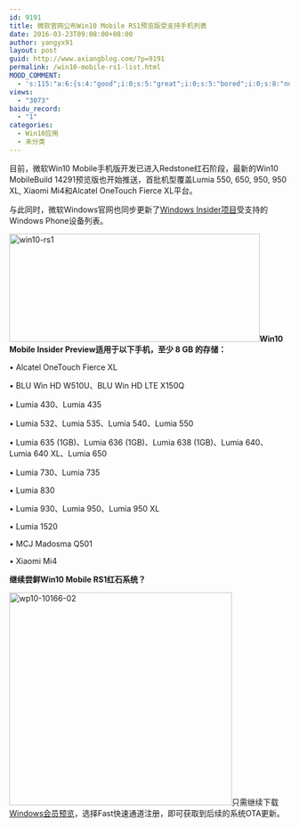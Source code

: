 ```yaml
---
id: 9191
title: 微软官网公布Win10 Mobile RS1预览版受支持手机列表
date: 2016-03-23T09:08:00+08:00
author: yangyx91
layout: post
guid: http://www.axiangblog.com/?p=9191
permalink: /win10-mobile-rs1-list.html
MOOD_COMMENT:
  - 's:115:"a:6:{s:4:"good";i:0;s:5:"great";i:0;s:5:"bored";i:0;s:8:"nonsense";i:0;s:13:"notunderstand";i:0;s:7:"passing";i:0;}";'
views:
  - "3073"
baidu_record:
  - "1"
categories:
  - Win10应用
  - 未分类
---
```

目前，微软Win10 Mobile手机版开发已进入Redstone红石阶段，最新的Win10 MobileBuild 14291预览版也开始推送，首批机型覆盖Lumia 550, 650, 950, 950 XL, Xiaomi Mi4和Alcatel OneTouch Fierce XL平台。

与此同时，微软Windows官网也同步更新了<a href="http://windows.microsoft.com/zh-cn/windows/preview-supported-phones" target="_blank" rel="nofollow" >Windows Insider项目</a>受支持的Windows Phone设备列表。

<a href="http://www.axiangblog.com/win10-build-14279-esd.html/win10-rs1" rel="attachment wp-att-9188" target="_blank"  rel="nofollow" ><img loading="lazy" class="aligncenter size-full wp-image-9188" src="http://www.axiangblog.com/wp-content/uploads/2016/03/win10-rs1.jpg" alt="win10-rs1" width="450" height="194" /></a>**Win10 Mobile Insider Preview适用于以下手机，至少 8 GB 的存储：**

• Alcatel OneTouch Fierce XL

• BLU Win HD W510U、BLU Win HD LTE X150Q

• Lumia 430、Lumia 435

• Lumia 532、Lumia 535、Lumia 540、Lumia 550

• Lumia 635 (1GB)、Lumia 636 (1GB)、Lumia 638 (1GB)、Lumia 640、Lumia 640 XL、Lumia 650

• Lumia 730、Lumia 735

• Lumia 830

• Lumia 930、Lumia 950、Lumia 950 XL

• Lumia 1520

• MCJ Madosma Q501

• Xiaomi Mi4

**继续尝鲜Win10 Mobile RS1红石系统？**

<a href="http://www.axiangblog.com/wp-content/uploads/2015/06/wp10-10166-02.jpg" target="_blank"  rel="nofollow" ><img loading="lazy" class="aligncenter size-full wp-image-7378" src="http://www.axiangblog.com/wp-content/uploads/2015/06/wp10-10166-02.jpg" alt="wp10-10166-02" width="400" height="382" /></a>只需继续下载<a href="http://www.windowsphone.com/zh-cn/store/app/windows-insider/ed2b1421-6414-4544-bd8d-06d58ee402a5" target="_blank" rel="nofollow" >Windows会员预览</a>，选择Fast快速通道注册，即可获取到后续的系统OTA更新。

&nbsp;